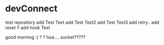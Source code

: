 # devConnect
test repository
add Test Text
add Test Text2
add Test Text3
add retry..
add reset !!
add hook Test

good morning :) ?
?
hoa....
socket?????
